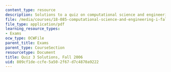 ```yaml
---
content_type: resource
description: Solutions to a quiz on computational science and engineering.
file: /media/courses/18-085-computational-science-and-engineering-i-fall-2008/809cf1deccfe5a502f67d7c4870a9222_q3_sol_18085_f06.pdf
file_type: application/pdf
learning_resource_types:
- Exams
ocw_type: OCWFile
parent_title: Exams
parent_type: CourseSection
resourcetype: Document
title: Quiz 3 Solutions, Fall 2006
uid: 809cf1de-ccfe-5a50-2f67-d7c4870a9222
---
```

